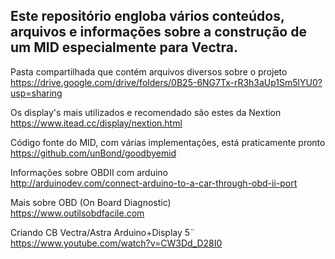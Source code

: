 ## Este repositório engloba vários conteúdos, arquivos e informações sobre a construção de um MID especialmente para Vectra.


Pasta compartilhada que contém arquivos diversos sobre o projeto  
https://drive.google.com/drive/folders/0B25-6NG7Tx-rR3h3aUp1Sm5lYU0?usp=sharing  
  
Os display's mais utilizados e recomendado são estes da Nextion  
https://www.itead.cc/display/nextion.html
  
Código fonte do MID, com várias implementações, está praticamente pronto  
https://github.com/unBond/goodbyemid
  
Informações sobre OBDII com arduino  
http://arduinodev.com/connect-arduino-to-a-car-through-obd-ii-port

Mais sobre OBD (On Board Diagnostic)  
https://www.outilsobdfacile.com

Criando CB Vectra/Astra Arduino+Display 5¨  
https://www.youtube.com/watch?v=CW3Dd_D28I0
